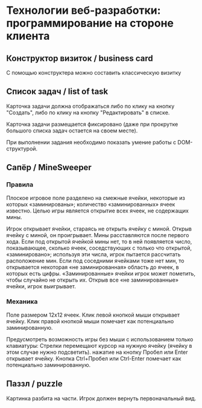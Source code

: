 # Технологии веб-разработки: программирование на стороне клиента

## Конструктор визиток / business card

С помощью конструктера можно составить классическую визитку


## Список задач / list of task

Карточка задачи должна отображаться либо по клику на кнопку "Создать", либо по клику на кнопку "Редактировать" в списке.

Карточка задачи размещается фиксировано (даже при прокрутке большого списка задач остается на своем месте).

При выполнении задания необходимо показать умение работы с DOM-структурой.


## Сапёр / MineSweeper

### Правила

Плоское игровое поле разделено на смежные ячейки, некоторые из которых «заминированы»; количество «заминированных» ячеек известно. Целью игры является открытие всех ячеек, не содержащих мины.

Игрок открывает ячейки, стараясь не открыть ячейку с миной. Открыв ячейку с миной, он проигрывает. Мины расставляются после первого хода. Если под открытой ячейкой мины нет, то в ней появляется число, показывающее, сколько ячеек, соседствующих с только что открытой, «заминировано»; используя эти числа, игрок пытается рассчитать расположение мин. Если под соседними ячейками тоже нет мин, то открывается некоторая «не заминированная» область до ячеек, в которых есть цифры. «Заминированные» ячейки игрок может пометить, чтобы случайно не открыть их. Открыв все «не заминированные» ячейки, игрок выигрывает.

### Механика

Поле размером 12х12 ячеек. Клик левой кнопкой мыши открывает ячейку. Клик правой кнопкой мыши помечает как потенциально заминированную.

Предусмотреть возможность игры без мыши с использованием только клавиатуры: Стрелки перемещают курсор на нужную ячейку (ячейку в этом случае нужно подсветить). нажатие на кнопку Пробел или Enter открывает ячейку. Кнопка Ctrl+Пробел или Ctrl-Enter помечает как потенциально заминированную.


## Паззл / puzzle

Картинка разбита на части. Игрок должен вернуть первоначальный вид.
